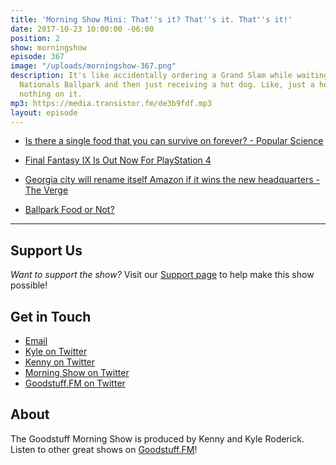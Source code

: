 ```yaml
---
title: 'Morning Show Mini: That''s it? That''s it. That''s it!'
date: 2017-10-23 10:00:00 -06:00
position: 2
show: morningshow
episode: 367
image: "/uploads/morningshow-367.png"
description: It's like accidentally ordering a Grand Slam while waiting in line at
  Nationals Ballpark and then just receiving a hot dog. Like, just a hot dog with
  nothing on it.
mp3: https://media.transistor.fm/de3b9fdf.mp3
layout: episode
---
```


* [Is there a single food that you can survive on forever? - Popular Science](https://www.popsci.com/nutrition-single-food-survival)

* [Final Fantasy IX Is Out Now For PlayStation 4](https://kotaku.com/final-fantasy-ix-is-headed-to-playstation-4-1818535442)

* [Georgia city will rename itself Amazon if it wins the new headquarters - The Verge](https://www.theverge.com/2017/10/3/16413866/new-amazon-headquarters-stonecrest-georgia-bid)

* [Ballpark Food or Not?](https://photos.app.goo.gl/VzDwIkgoomxqRW2A3)

---

## Support Us
*Want to support the show?* Visit our [Support page](https://goodstuff.fm/support) to help make this show possible!

## Get in Touch
* [Email](mailto:kyle@goodstuff.fm)
* [Kyle on Twitter](http://twitter.com/dogburps)
* [Kenny on Twitter](http://twitter.com/pizzarobotics)
* [Morning Show on Twitter](http://twitter.com/morningshowam)
* [Goodstuff.FM on Twitter](http://twitter.com/goodstufffm)

## About
The Goodstuff Morning Show is produced by Kenny and Kyle Roderick. Listen to other great shows on [Goodstuff.FM](http://goodstuff.fm/shows)!
